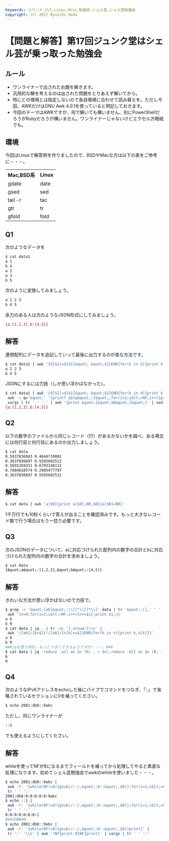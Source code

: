 ```yaml
---
Keywords: コマンド,CLI,Linux,Unix,勉強会,シェル芸,シェル芸勉強会
Copyright: (C) 2017 Ryuichi Ueda
---
```


# 【問題と解答】第17回ジュンク堂はシェル芸が乗っ取った勉強会
<h2>ルール</h2>

<ul>
	<li>ワンライナーで出されたお題を解きます。</li>
	<li>汎用的な解を考えるのは出された問題をとりあえず解いてから。</li>
	<li>特にどの環境とは指定しないので各自環境に合わせて読み替えを。ただし今回、AWKだけはGNU Awk 4.0.1を使っていると明記しておきます。</li>
	<li>今回のテーマはAWKですが、何で解いても構いません。別にPowerShellだろうがRubyだろうが構いません。ワンライナーじゃないけどエクセル方眼紙でも。</li>
</ul>



<h2>環境</h2>
今回はLinuxで解答例を作りましたので、BSDやMacな方は以下の表をご参考に・・・。

<table>
 <tr>
 <th>Mac,BSD系</th>
 <th>Linux</th>
 </tr>
 <tr>
 <td>gdate</td>
 <td>date</td>
 </tr>
 <tr>
 <td>gsed</td>
 <td>sed</td>
 </tr>
 <tr>
 <td>tail -r</td>
 <td>tac</td>
 </tr>
 <tr>
 <td>gtr</td>
 <td>tr</td>
 </tr>
 <tr>
 <td>gfold</td>
 <td>fold</td>
 </tr>
</table>

<h2>Q1</h2>

次のようなデータを

```bash
$ cat data1
a 1
b 4
a 2
a 3
b 5
```

次のように変換してみましょう。

```bash
a 1 2 3
b 4 5
```

余力のある人は次のようなJSON形式にしてみましょう。

```bash
{a:[1,2,3],b:[4,5]}
```

<h2>解答</h2>

連想配列にデータを追記していって最後に出力するのが楽な方法です。

```bash
$ cat data1 | awk '{d[$1]=d[$1]&quot; &quot;$2}END{for(k in d){print k d[k]}}' 
a 1 2 3
b 4 5
```

JSONにするには力技（しか思い浮かばなかった）。

```bash
$ cat data1 | awk '{d[$1]=d[$1]&quot; &quot;$2}END{for(k in d){print k d[k]}}' |
 awk -v q='&quot;' '{printf q$1q&quot;:[&quot;;for(i=2;i&lt;=NF;i++){printf $i&quot;,&quot;};print &quot;]&quot;}' |
 xargs | tr ' ' ',' | awk '{print &quot;{&quot;$0&quot;}&quot;}' | sed 's/,]/]/g'
{a:[1,2,3],b:[4,5]}
```

<h2>Q2</h2>

以下の数字のファイルから同じレコード（行）があるかないかを調べ、ある場合には何行目と何行目にあるのか出力しましょう。

```bash
$ cat data
0.5937836043 0.4644710001
0.3637036697 0.5593602512
0.5655269331 0.6793148112
0.7804610574 0.2905477797
0.3637036697 0.5593602512
```

<h2>解答</h2>

```bash
$ cat data | awk 'a[$0]{print a[$0],NR,$0}{a[$0]=NR}'
```

1千万行でも10秒くらいで答えが出ることを確認済みです。もっと大きなレコード数で行う場合はもう一捻り必要です。


<h2>Q3</h2>

次のJSONのデータについて、aに対応づけられた配列内の数字の合計とbに対応づけられた配列内の数字の合計を求めましょう。

```bash
$ cat data
{&quot;a&quot;:[1,2,3],&quot;b&quot;:[4,5]}
```

<h2>解答</h2>

きれいな方法が思い浮かばないので力技で。

```bash
$ grep -o '&quot;[ab]&quot;:\\[[^\\[]*\\]' data | tr '&quot;:[],' ' ' |
 awk '{n=0;for(i=2;i&lt;=NF;i++){n+=$i};print $1,n}'
a 6
b 9
$ cat data | jq . | tr -dc '[:alnum:]\\n' |
 awk '/[ab]/{k=$1}!/[ab]/{n[k]+=$1}END{for(k in n){print k,n[k]}}'
a 6
b 9
###jqを使う例を。もっとうまくできるようですが・・・。###
$ cat data | jq 'reduce .a[] as $n (0; . + $n),reduce .b[] as $n (0; . + $n)'
6
9
```

<h2>Q4</h2>

次のようなIPv6アドレスをechoした後にパイプでコマンドをつなぎ、「::」で省略されているセクションに0を補ってください。

```bash
$ echo 2001:db8::9abc
```

ただし、同じワンライナーが

```bash
::1
```

でも使えるようにしてください。

<h2>解答</h2>

whileを使ってNFが8になるまでフィールドを補ってから処理してやると素直な処理になります。初めてシェル芸勉強会でawkのwhileを使いました・・・。

```bash
$ echo 2001:db8::9abc |
 awk -F: '{while(NF!=8){gsub(/::/,&quot;:0::&quot;,$0)};for(i=1;i&lt;=8;i++){$i=$i!=&quot;&quot;?$i:0};print}' |
 tr ' ' ':'
2001:db8:0:0:0:0:0:9abc
$ echo ::1 |
 awk -F: '{while(NF!=8){gsub(/::/,&quot;:0::&quot;,$0)};for(i=1;i&lt;=8;i++){$i=$i!=&quot;&quot;?$i:0};print}' |
 tr ' ' ':'
0:0:0:0:0:0:0:1
###別解###
$ echo 2001:db8::9abc |
 awk -F: '{while(NF!=8){gsub(/::/,&quot;:0::&quot;,$0)}print}' |
 tr ':' '\\n' | awk '!NF{print 0}NF{print}' | xargs | tr ' ' ':'
```
